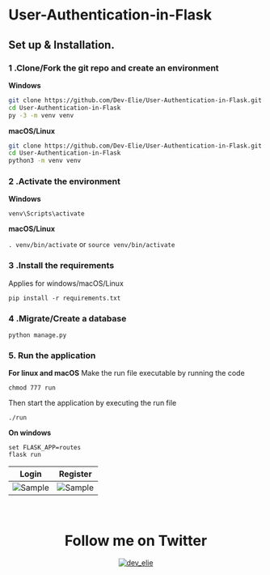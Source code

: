 # User-Authentication-in-Flask

## Set up & Installation.

### 1 .Clone/Fork the git repo and create an environment 
                    
**Windows**
          
```bash
git clone https://github.com/Dev-Elie/User-Authentication-in-Flask.git
cd User-Authentication-in-Flask
py -3 -m venv venv

```
          
**macOS/Linux**
          
```bash
git clone https://github.com/Dev-Elie/User-Authentication-in-Flask.git
cd User-Authentication-in-Flask
python3 -m venv venv

```

### 2 .Activate the environment
          
**Windows** 

```venv\Scripts\activate```
          
**macOS/Linux**

```. venv/bin/activate```
or
```source venv/bin/activate```

### 3 .Install the requirements

Applies for windows/macOS/Linux

```
pip install -r requirements.txt
```
### 4 .Migrate/Create a database

```python manage.py```

### 5. Run the application 

**For linux and macOS**
Make the run file executable by running the code

```chmod 777 run```

Then start the application by executing the run file

```./run```

**On windows**
```
set FLASK_APP=routes
flask run
```

Login           |  Register
:-------------------------:|:-------------------------:
![Sample](https://github.com/Dev-Elie/User-Authentication-in-Flask/blob/main/static/login.png)  |  ![Sample](https://github.com/Dev-Elie/User-Authentication-in-Flask/blob/main/static/register.png)

</br>
<div align="center"><h1>Follow me on Twitter</h1></div>
<p align="center"> <a href="https://twitter.com/dev_elie" target="blank"><img src="https://img.shields.io/twitter/follow/dev_elie?logo=twitter&style=for-the-badge" alt="dev_elie" /></a> </p>



